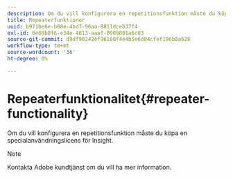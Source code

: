 ```yaml
---
description: Om du vill konfigurera en repetitionsfunktion måste du köpa en specialanvändningslicens för Insight.
title: Repeaterfunktioner
uuid: b971be6e-b88e-4bd7-96aa-8811dceb37f4
exl-id: 0e88b8f6-e34e-4813-aaaf-0909801a6c03
source-git-commit: d9df90242ef96188f4e4b5e6d04cfef196b0a628
workflow-type: tm+mt
source-wordcount: '36'
ht-degree: 0%

---
```


# Repeaterfunktionalitet{#repeater-functionality}

Om du vill konfigurera en repetitionsfunktion måste du köpa en specialanvändningslicens för Insight.

>[!NOTE]
>
>Kontakta Adobe kundtjänst om du vill ha mer information.
